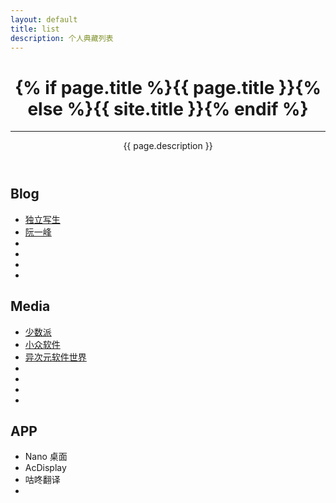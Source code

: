 ```yaml
---
layout: default
title: list
description: 个人典藏列表
---
```

<!-- Page Header -->
<header class="intro-header" style="background-image: url('{% if page.header-img %}{{ site.baseurl }}/{{ page.header-img }}{% else %}{{ site.header-img }}{% endif %}')">
    <div class="container">
        <div class="row">
            <div class="col-lg-8 col-lg-offset-2 col-md-10 col-md-offset-1">
                <div class="site-heading">
                    <h1>{% if page.title %}{{ page.title }}{% else %}{{ site.title }}{% endif %}</h1>
                    <hr class="small">
                    <span class="subheading">{{ page.description }}</span>
                </div>
            </div>
        </div>
    </div>
</header>



## Blog

- [独立写生](http://cnfeat.com/)
- [阮一峰](http://www.ruanyifeng.com/home.html)
- []()
- []()
- []()
- []()

## Media

- [少数派](http://sspai.com/)
- [小众软件](http://www.appinn.com/)
- [异次元软件世界](http://www.iplaysoft.com/)
- []()
- []()
- []()
- []()

## APP

- Nano 桌面
- AcDisplay
- 咕咚翻译
- 


##
